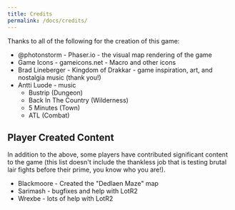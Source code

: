 ```yaml
---
title: Credits
permalink: /docs/credits/
---
```


Thanks to all of the following for the creation of this game:

* @photonstorm - Phaser.io - the visual map rendering of the game
* Game Icons - gameicons.net - Macro and other icons
* Brad Lineberger - Kingdom of Drakkar - game inspiration, art, and nostalgia music (thank you!)
* Antti Luode - music
  * Bustrip (Dungeon)
  * Back In The Country (Wilderness)
  * 5 Minutes (Town)
  * ATL (Combat)

## Player Created Content

In addition to the above, some players have contributed significant content to the game (this list doesn't include the thankless job that is testing brutal lair fights before their prime, you know who you are!). 

* Blackmoore - Created the "Dedlaen Maze" map
* Sarimash - bugfixes and help with LotR2
* Wrexbe - lots of help with LotR2
